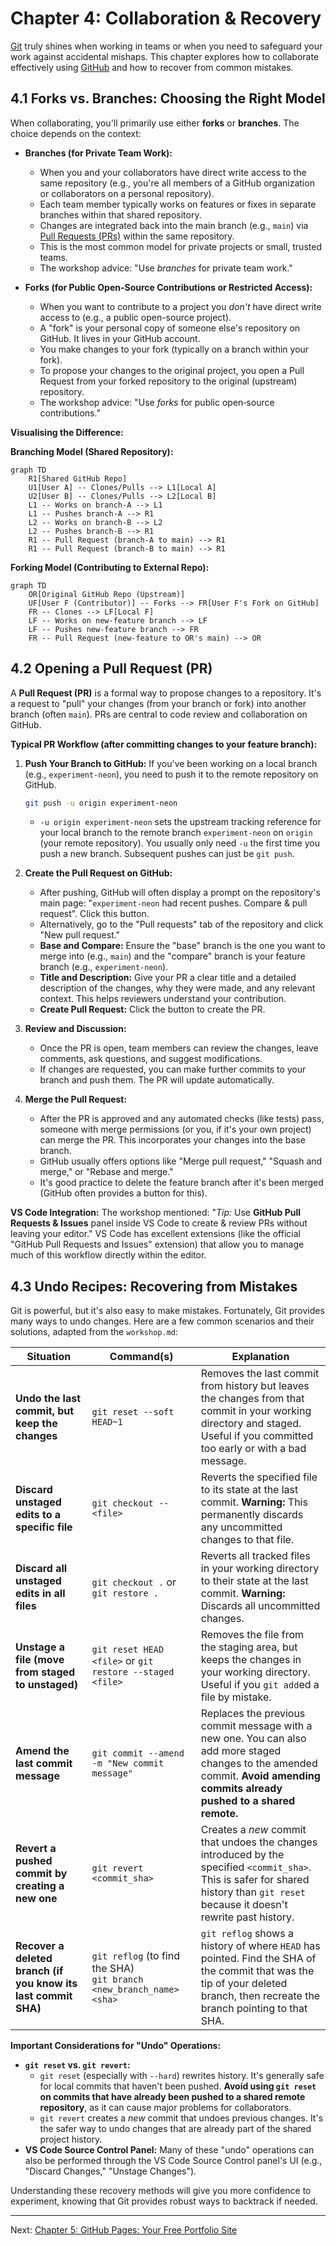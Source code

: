 # Chapter 4: Collaboration & Recovery

[Git](https://git-scm.com/) truly shines when working in teams or when you need to safeguard your work against accidental mishaps. This chapter explores how to collaborate effectively using [GitHub](https://github.com/) and how to recover from common mistakes.

## 4.1 Forks vs. Branches: Choosing the Right Model

When collaborating, you'll primarily use either **forks** or **branches**. The choice depends on the context:

*   **Branches (for Private Team Work):**
    *   When you and your collaborators have direct write access to the same repository (e.g., you're all members of a GitHub organization or collaborators on a personal repository).
    *   Each team member typically works on features or fixes in separate branches within that shared repository.
    *   Changes are integrated back into the main branch (e.g., `main`) via [Pull Requests (PRs)](./04_collaboration_recovery.md#42-opening-a-pull-request-pr) within the same repository.
    *   This is the most common model for private projects or small, trusted teams.
    *   The workshop advice: "Use *branches* for private team work."

*   **Forks (for Public Open-Source Contributions or Restricted Access):**
    *   When you want to contribute to a project you *don't* have direct write access to (e.g., a public open-source project).
    *   A "fork" is your personal copy of someone else's repository on GitHub. It lives in your GitHub account.
    *   You make changes to your fork (typically on a branch within your fork).
    *   To propose your changes to the original project, you open a Pull Request from your forked repository to the original (upstream) repository.
    *   The workshop advice: "Use *forks* for public open‑source contributions."

**Visualising the Difference:**

**Branching Model (Shared Repository):**

```mermaid
graph TD
    R1[Shared GitHub Repo]
    U1[User A] -- Clones/Pulls --> L1[Local A]
    U2[User B] -- Clones/Pulls --> L2[Local B]
    L1 -- Works on branch-A --> L1
    L1 -- Pushes branch-A --> R1
    L2 -- Works on branch-B --> L2
    L2 -- Pushes branch-B --> R1
    R1 -- Pull Request (branch-A to main) --> R1
    R1 -- Pull Request (branch-B to main) --> R1
```

**Forking Model (Contributing to External Repo):**

```mermaid
graph TD
    OR[Original GitHub Repo (Upstream)]
    UF[User F (Contributor)] -- Forks --> FR[User F's Fork on GitHub]
    FR -- Clones --> LF[Local F]
    LF -- Works on new-feature branch --> LF
    LF -- Pushes new-feature branch --> FR
    FR -- Pull Request (new-feature to OR's main) --> OR
```

## 4.2 Opening a Pull Request (PR)

A **Pull Request (PR)** is a formal way to propose changes to a repository. It's a request to "pull" your changes (from your branch or fork) into another branch (often `main`). PRs are central to code review and collaboration on GitHub.

**Typical PR Workflow (after committing changes to your feature branch):**

1.  **Push Your Branch to GitHub:**
    If you've been working on a local branch (e.g., `experiment-neon`), you need to push it to the remote repository on GitHub.
    ```bash
    git push -u origin experiment-neon
    ```
    *   `-u origin experiment-neon` sets the upstream tracking reference for your local branch to the remote branch `experiment-neon` on `origin` (your remote repository). You usually only need `-u` the first time you push a new branch. Subsequent pushes can just be `git push`.

2.  **Create the Pull Request on GitHub:**
    *   After pushing, GitHub will often display a prompt on the repository's main page: "`experiment-neon` had recent pushes. Compare & pull request". Click this button.
    *   Alternatively, go to the "Pull requests" tab of the repository and click "New pull request."
    *   **Base and Compare:** Ensure the "base" branch is the one you want to merge into (e.g., `main`) and the "compare" branch is your feature branch (e.g., `experiment-neon`).
    *   **Title and Description:** Give your PR a clear title and a detailed description of the changes, why they were made, and any relevant context. This helps reviewers understand your contribution.
    *   **Create Pull Request:** Click the button to create the PR.

3.  **Review and Discussion:**
    *   Once the PR is open, team members can review the changes, leave comments, ask questions, and suggest modifications.
    *   If changes are requested, you can make further commits to your branch and push them. The PR will update automatically.

4.  **Merge the Pull Request:**
    *   After the PR is approved and any automated checks (like tests) pass, someone with merge permissions (or you, if it's your own project) can merge the PR. This incorporates your changes into the base branch.
    *   GitHub usually offers options like "Merge pull request," "Squash and merge," or "Rebase and merge."
    *   It's good practice to delete the feature branch after it's been merged (GitHub often provides a button for this).

**VS Code Integration:**
The workshop mentioned: "*Tip:* Use **GitHub Pull Requests & Issues** panel inside VS Code to create & review PRs without leaving your editor." VS Code has excellent extensions (like the official "GitHub Pull Requests and Issues" extension) that allow you to manage much of this workflow directly within the editor.

## 4.3 Undo Recipes: Recovering from Mistakes

Git is powerful, but it's also easy to make mistakes. Fortunately, Git provides many ways to undo changes. Here are a few common scenarios and their solutions, adapted from the `workshop.md`:

| Situation                                       | Command(s)                                                                 | Explanation                                                                                                                               |
| ----------------------------------------------- | -------------------------------------------------------------------------- | ----------------------------------------------------------------------------------------------------------------------------------------- |
| **Undo the last commit, but keep the changes**  | `git reset --soft HEAD~1`                                                  | Removes the last commit from history but leaves the changes from that commit in your working directory and staged. Useful if you committed too early or with a bad message. |
| **Discard unstaged edits to a specific file**   | `git checkout -- <file>`                                                   | Reverts the specified file to its state at the last commit. **Warning:** This permanently discards any uncommitted changes to that file. |
| **Discard all unstaged edits in all files**     | `git checkout .` or `git restore .`                                        | Reverts all tracked files in your working directory to their state at the last commit. **Warning:** Discards all uncommitted changes.     |
| **Unstage a file (move from staged to unstaged)** | `git reset HEAD <file>` or `git restore --staged <file>`                 | Removes the file from the staging area, but keeps the changes in your working directory. Useful if you `git add`ed a file by mistake. |
| **Amend the last commit message**               | `git commit --amend -m "New commit message"`                               | Replaces the previous commit message with a new one. You can also add more staged changes to the amended commit. **Avoid amending commits already pushed to a shared remote.** |
| **Revert a pushed commit by creating a new one**| `git revert <commit_sha>`                                                  | Creates a *new* commit that undoes the changes introduced by the specified `<commit_sha>`. This is safer for shared history than `git reset` because it doesn't rewrite past history. |
| **Recover a deleted branch (if you know its last commit SHA)** | `git reflog` (to find the SHA)<br>`git branch <new_branch_name> <sha>` | `git reflog` shows a history of where `HEAD` has pointed. Find the SHA of the commit that was the tip of your deleted branch, then recreate the branch pointing to that SHA. |

**Important Considerations for "Undo" Operations:**

*   **`git reset` vs. `git revert`:**
    *   `git reset` (especially with `--hard`) rewrites history. It's generally safe for local commits that haven't been pushed. **Avoid using `git reset` on commits that have already been pushed to a shared remote repository**, as it can cause major problems for collaborators.
    *   `git revert` creates a *new* commit that undoes previous changes. It's the safer way to undo changes that are already part of the shared project history.
*   **VS Code Source Control Panel:** Many of these "undo" operations can also be performed through the VS Code Source Control panel's UI (e.g., "Discard Changes," "Unstage Changes").

Understanding these recovery methods will give you more confidence to experiment, knowing that Git provides robust ways to backtrack if needed.

---

Next: [Chapter 5: GitHub Pages: Your Free Portfolio Site](./05_github_pages.md)